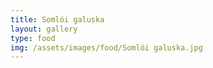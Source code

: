 ```yaml
---
title: Somlói galuska
layout: gallery
type: food
img: /assets/images/food/Somlói galuska.jpg
---
```

